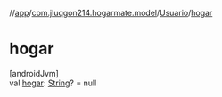 //[app](../../../index.md)/[com.jluqgon214.hogarmate.model](../index.md)/[Usuario](index.md)/[hogar](hogar.md)

# hogar

[androidJvm]\
val [hogar](hogar.md): [String](https://kotlinlang.org/api/latest/jvm/stdlib/kotlin-stdlib/kotlin/-string/index.html)? = null
